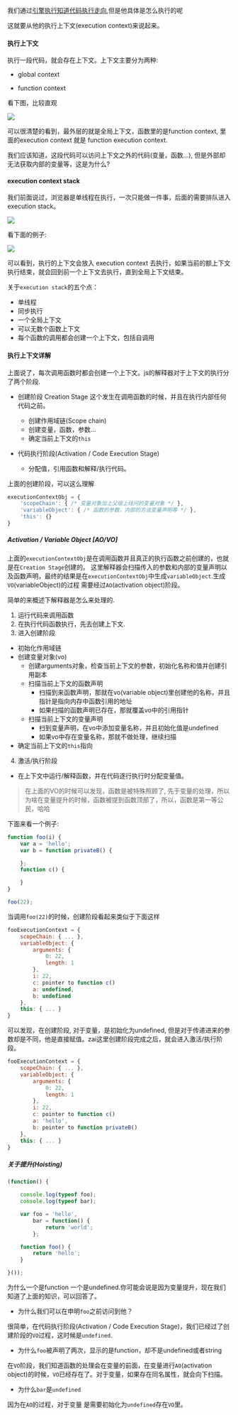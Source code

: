 我们通过[引擎执行知道代码执行走向](https://github.com/xiaohesong/TIL/blob/master/front-end/javascript/js-engine-work.md),但是他具体是怎么执行的呢

这就要从他的执行上下文(execution context)来说起来。

#### 执行上下文

执行一段代码，就会存在上下文。上下文主要分为两种:

- global context

- function context

看下图，比较直观

![](https://github.com/xiaohesong/TIL/blob/master/assets/front-end/imgs/execution-context.jpg)

可以很清楚的看到，最外层的就是全局上下文，函数里的是function context, 里面的execution context 就是 function execution context.

我们应该知道，这段代码可以访问上下文之外的代码(变量，函数...), 但是外部却无法获取内部的变量等，这是为什么?

#### execution context stack

我们前面说过，浏览器是单线程在执行，一次只能做一件事，后面的需要排队进入execution stack。

![](https://github.com/xiaohesong/TIL/blob/master/assets/front-end/imgs/ecstack.jpg)

看下面的例子:

![](https://github.com/xiaohesong/TIL/blob/master/assets/front-end/imgs/es1.gif)

可以看到，执行的上下文会放入 execution context 去执行，如果当前的额上下文执行结束，就会回到前一个上下文去执行，直到全局上下文结束。

关于`execution stack`的五个点：
- 单线程
- 同步执行
- 一个全局上下文
- 可以无数个函数上下文
- 每个函数的调用都会创建一个上下文，包括自调用

#### 执行上下文详解

上面说了，每次调用函数时都会创建一个上下文。js的解释器对于上下文的执行分了两个阶段.

- 创建阶段 Creation Stage
  这个发生在调用函数的时候，并且在执行内部任何代码之前。
  - 创建作用域链(Scope chain)
  - 创建变量，函数，参数...
  - 确定当前上下文的`this`
  
- 代码执行阶段(Activation / Code Execution Stage)
  - 分配值，引用函数和解释/执行代码。

上面的创建阶段，可以这么理解
```javascript
executionContextObj = {
    'scopeChain': { /* 变量对象加上父级上线问的变量对象 */ },
    'variableObject': { /* 函数的参数，内部的方法变量声明等 */ },
    'this': {}
}
```

##### Activation / Variable Object [AO/VO]
上面的`executionContextObj`是在调用函数并且真正的执行函数之前创建的，也就是在`Creation Stage`创建的。
这里解释器会扫描传入的参数和内部的变量声明以及函数声明，最终的结果是在`executionContextObj`中生成`variableObject`.生成 `VO`(variableObject)的过程
需要经过`AO`(activation object)阶段。

简单的来概述下解释器是怎么来处理的.

1. 运行代码来调用函数
2. 在执行代码函数执行，先去创建上下文.
3. 进入创建阶段
  - 初始化作用域链
  - 创建变量对象(vo)
    - 创建arguments对象，检查当前上下文的参数，初始化名称和值并创建引用副本
    - 扫描当前上下文的函数声明
      - 扫描到来函数声明，那就在vo(variable object)里创建他的名称，并且指针是指向内存中函数引用的地址
      - 如果扫描的函数声明已存在，那就覆盖vo中的引用指针
    - 扫描当前上下文的变量声明
      - 扫到变量声明，在vo中添加变量名称，并且初始化值是undefined
      - 如果vo中存在变量名称，那就不做处理，继续扫描
  - 确定当前上下文的`this`指向
4. 激活/执行阶段
  - 在上下文中运行/解释函数，并在代码逐行执行时分配变量值。
  
> 在上面的VO的时候可以发现，函数是被特殊照顾了, 先于变量的处理，所以为啥在变量提升的时候，函数被提到函数顶部了，所以，函数是第一等公民，哈哈
  
下面来看一个例子:
```javascript
function foo(i) {
    var a = 'hello';
    var b = function privateB() {

    };
    function c() {

    }
}

foo(22);
```
当调用`foo(22)`的时候，创建阶段看起来类似于下面这样
```javascript
fooExecutionContext = {
    scopeChain: { ... },
    variableObject: {
        arguments: {
            0: 22,
            length: 1
        },
        i: 22,
        c: pointer to function c()
        a: undefined,
        b: undefined
    },
    this: { ... }
}
```

可以发现，在创建阶段, 对于变量，是初始化为undefined, 但是对于传递进来的参数却是不同，他是直接赋值。zai这里创建阶段完成之后，就会进入激活/执行阶段。
```javascript
fooExecutionContext = {
    scopeChain: { ... },
    variableObject: {
        arguments: {
            0: 22,
            length: 1
        },
        i: 22,
        c: pointer to function c()
        a: 'hello',
        b: pointer to function privateB()
    },
    this: { ... }
}
```

##### 关于提升(Hoisting)

```javascript
(function() {

    console.log(typeof foo);
    console.log(typeof bar);

    var foo = 'hello',
        bar = function() {
            return 'world';
        };

    function foo() {
        return 'hello';
    }

}());
```
为什么一个是function 一个是undefined.你可能会说是因为变量提升，现在我们知道了上面的知识，可以回答了。

- 为什么我们可以在申明`foo`之前访问到他？

很简单，在代码执行阶段(Activation / Code Execution Stage)，我们已经过了创建阶段的`VO`过程，这时候是`undefined`.

- 为什么`foo`被声明了两次，显示的是function，却不是undefined或者string

在`VO`阶段，我们知道函数的处理会在变量的前面，在变量进行`AO`(activation object)的时候，`VO`已经存在了。对于变量，如果存在同名属性，就会向下扫描。

- 为什么`bar`是`undefined`

因为在`AO`的过程，对于变量 是需要初始化为`undefined`存在`VO`里。
